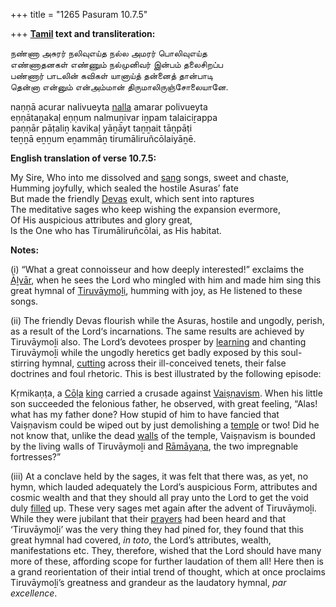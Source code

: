 +++
title = "1265 Pasuram 10.7.5"

+++
**[Tamil](/definition/tamil#history "show Tamil definitions") text and transliteration:**

நண்ணா அசுரர் நலிவுஎய்த நல்ல அமரர் பொலிவுஎய்த  
எண்ணாதனகள் எண்ணும் நல்முனிவர் இன்பம் தலைசிறப்ப  
பண்ணார் பாடலின் கவிகள் யானாய்த் தன்னைத் தான்பாடி  
தென்னா என்னும் என்அம்மான் திருமாலிருஞ்சோலையானே.

naṇṇā acurar nalivueyta [nalla](/definition/nalla#history "show nalla definitions") amarar polivueyta  
eṇṇātaṉakaḷ eṇṇum nalmuṉivar iṉpam talaiciṟappa  
paṇṇār pāṭaliṉ kavikaḷ yāṉāyt taṉṉait tāṉpāṭi  
teṉṉā eṉṉum eṉammāṉ tirumāliruñcōlaiyāṉē.

**English translation of verse 10.7.5:**

My Sire, Who into me dissolved and [sang](/definition/sang#history "show sang definitions") songs, sweet and chaste,  
Humming joyfully, which sealed the hostile Asuras’ fate  
But made the friendly [Devas](/definition/deva#vaishnavism "show Devas definitions") exult, which sent into raptures  
The meditative sages who keep wishing the expansion evermore,  
Of His auspicious attributes and glory great,  
Is the One who has Tirumāliruñcōlai, as His habitat.

**Notes:**

\(i\) “What a great connoisseur and how deeply interested!” exclaims the [Āḻvār](/definition/aḻvar#vaishnavism "show Āḻvār definitions"), when he sees the Lord who mingled with him and made him sing this great hymnal of [Tiruvāymoḻi](/definition/tiruvaymoli#vaishnavism "show Tiruvāymoḻi definitions"), humming with joy, as He listened to these songs.

\(ii\) The friendly Devas flourish while the Asuras, hostile and ungodly, perish, as a result of the Lord‘s incarnations. The same results are achieved by Tiruvāymoḻi also. The Lord’s devotees prosper by [learning](/definition/learning#history "show learning definitions") and chanting Tiruvāymoḻi while the ungodly heretics get badly exposed by this soul-stirring hymnal, [cutting](/definition/cutting#history "show cutting definitions") across their ill-conceived tenets, their false doctrines and foul rhetoric. This is best illustrated by the following episode:

Kṛmikaṇṭa, a [Cōḷa](/definition/cola#history "show Cōḷa definitions") [king](/definition/king#history "show king definitions") carried a crusade against [Vaiṣṇavism](/definition/vaishnavism#vaishnavism "show Vaiṣṇavism definitions"). When his little son succeeded the felonious father, he observed, with great feeling, “Alas! what has my father done? How stupid of him to have fancied that Vaiṣṇavism could be wiped out by just demolishing a [temple](/definition/temple#history "show temple definitions") or two! Did he not know that, unlike the dead [walls](/definition/wall#history "show walls definitions") of the temple, Vaiṣṇavism is bounded by the living walls of Tiruvāymoḻi and [Rāmāyaṇa](/definition/ramayana#vaishnavism "show Rāmāyaṇa definitions"), the two impregnable fortresses?”

\(iii\) At a conclave held by the sages, it was felt that there was, as yet, no hymn, which lauded adequately the Lord’s auspicious Form, attributes and cosmic wealth and that they should all pray unto the Lord to get the void duly [filled](/definition/filling#history "show filled definitions") up. These very sages met again after the advent of Tiruvāymoḻi. While they were jubilant that their [prayers](/definition/prayer#history "show prayers definitions") had been heard and that ‘Tiruvāymoḻi’ was the very thing they had pined for, they found that this great hymnal had covered, *in toto*, the Lord’s attributes, wealth, manifestations etc. They, therefore, wished that the Lord should have many more of these, affording scope for further laudation of them all! Here then is a grand reorientation of their intial trend of thought, which at once proclaims Tiruvāymoḻi’s greatness and grandeur as the laudatory hymnal, *par excellence*.


